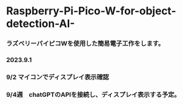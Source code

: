 # Raspberry-Pi-Pico-W-for-object-detection-AI-

### ラズベリーパイピコWを使用した簡易電子工作をします。
### 2023.9.1
### 9/2 マイコンでディスプレイ表示確認
### 9/4週　chatGPTのAPIを接続し、ディスプレイ表示する予定。
